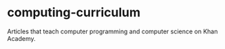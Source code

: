 computing-curriculum
====================

Articles that teach computer programming and computer science on Khan Academy.
